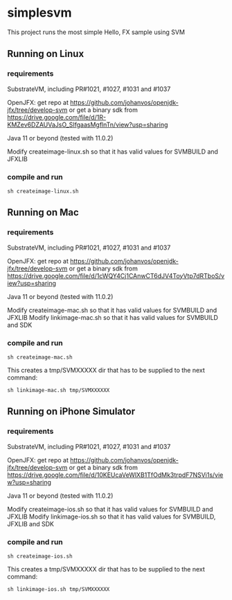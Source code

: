 # simplesvm

This project runs the most simple Hello, FX sample using SVM

## Running on Linux

### requirements

SubstrateVM, including PR#1021, #1027, #1031 and #1037

OpenJFX: get repo at https://github.com/johanvos/openjdk-jfx/tree/develop-svm
or get a binary sdk from https://drive.google.com/file/d/1R-KMZev6DZAUVaJsO_SIfgaasMgflnTn/view?usp=sharing

Java 11 or beyond (tested with 11.0.2)

Modify createimage-linux.sh so that it has valid values for SVMBUILD and JFXLIB

### compile and run

`sh createimage-linux.sh`

## Running on Mac

### requirements

SubstrateVM, including PR#1021, #1027, #1031 and #1037

OpenJFX: get repo at https://github.com/johanvos/openjdk-jfx/tree/develop-svm
or get a binary sdk from https://drive.google.com/file/d/1cWQY4Cj1CAnwCT6dJV4ToyVtp7dRTboS/view?usp=sharing

Java 11 or beyond (tested with 11.0.2)

Modify createimage-mac.sh so that it has valid values for SVMBUILD and JFXLIB
Modify linkimage-mac.sh so that it has valid values for SVMBUILD and SDK

### compile and run

`sh createimage-mac.sh`

This creates a tmp/SVMXXXXX dir that has to be supplied to the next command:

`sh linkimage-mac.sh tmp/SVMXXXXXX`

## Running on iPhone Simulator

### requirements

SubstrateVM, including PR#1021, #1027, #1031 and #1037

OpenJFX: get repo at https://github.com/johanvos/openjdk-jfx/tree/develop-svm
or get a binary sdk from https://drive.google.com/file/d/10KEUcaVeWlXB1TfOdMk3trpdF7NSVi1s/view?usp=sharing

Java 11 or beyond (tested with 11.0.2)

Modify createimage-ios.sh so that it has valid values for SVMBUILD and JFXLIB
Modify linkimage-ios.sh so that it has valid values for SVMBUILD, JFXLIB and SDK 

### compile and run

`sh createimage-ios.sh`

This creates a tmp/SVMXXXXX dir that has to be supplied to the next command:

`sh linkimage-ios.sh tmp/SVMXXXXXX`

